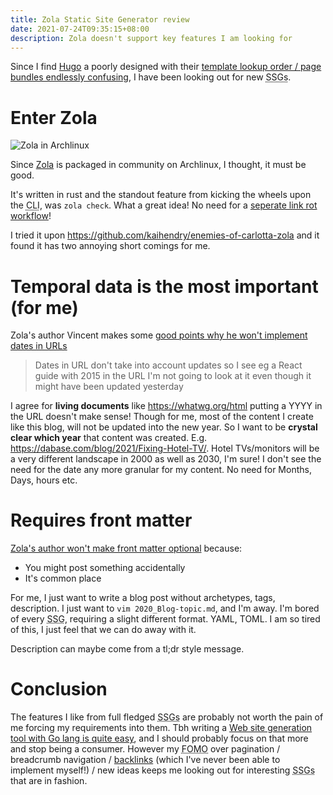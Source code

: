 ```yaml
---
title: Zola Static Site Generator review
date: 2021-07-24T09:35:15+08:00
description: Zola doesn't support key features I am looking for
---
```


Since I find [Hugo](https://gohugo.io/) a poorly designed with their [template lookup order / page bundles
endlessly
confusing](https://discourse.gohugo.io/t/section-photos-layout-structure/33712?u=hendry),
I have been looking out for new <abbr title="static site generators">SSGs</abbr>.

# Enter Zola

<img src="https://s.natalian.org/2021-07-24/zola-yay.png" alt="Zola in Archlinux">

Since [Zola](https://www.getzola.org/) is packaged in community on Archlinux, I thought, it must be good.

It's written in rust and the standout feature from kicking the wheels upon the <abbr
title="Command Line Interface">CLI</abbr>, was `zola check`. What a great idea! No need for a [seperate link rot workflow](https://github.com/lycheeverse/lychee-action)!

I tried it upon https://github.com/kaihendry/enemies-of-carlotta-zola and it found it has two annoying short comings for me.

# Temporal data is the most important (for me)

Zola's author Vincent makes some [good points why he won't implement dates in URLs](https://github.com/getzola/zola/issues/635#issuecomment-524564469)

> Dates in URL don't take into account updates so I see eg a React guide with 2015 in the URL I'm not going to look at it even though it might have been updated yesterday

I agree for **living documents** like <https://whatwg.org/html> putting a YYYY in the URL doesn't make sense! Though for me, most of the content I create like this blog, will not be updated into the new year. So I want to be **crystal clear which year** that content was created. E.g. <https://dabase.com/blog/2021/Fixing-Hotel-TV/>. Hotel TVs/monitors will be a very different landscape in 2000 as well as 2030, I'm sure! I don't see the need for the date any more granular for my content. No need for Months, Days, hours etc.

# Requires front matter

[Zola's author won't make front matter optional](https://github.com/getzola/zola/issues/374#issuecomment-881631006) because:
* You might post something accidentally
* It's common place

For me, I just want to write a blog post without archetypes, tags, description.
I just want to `vim 2020_Blog-topic.md`, and I'm away. I'm bored of every <abbr
title="static site generator">SSG</abbr>, requiring a slight different format.
YAML, TOML. I am so tired of this, I just feel that we can do away with it.

Description can maybe come from a tl;dr style message.

# Conclusion

The features I like from full fledged <abbr title="static site
generators">SSGs</abbr> are probably not worth the pain of me forcing my
requirements into them. Tbh writing a [Web site generation tool with Go lang is
quite easy](https://github.com/kaihendry/natalian/blob/mk/Makefile), and I
should probably focus on that more and stop being a consumer. However my <abbr title="Fear of missing out">FOMO</abbr>
over pagination / breadcrumb navigation /
[backlinks](https://github.com/kaihendry/backlinks) (which I've never been able
to implement myself!) / new ideas keeps me looking out for interesting <abbr
title="static site generators">SSGs</abbr> that are in fashion.
